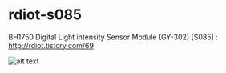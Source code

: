 # rdiot-s085
BH1750 Digital Light intensity Sensor Module (GY-302) [S085] : http://rdiot.tistory.com/69

![alt text](http://cfile7.uf.tistory.com/image/23137B3857D11DC2106903)
